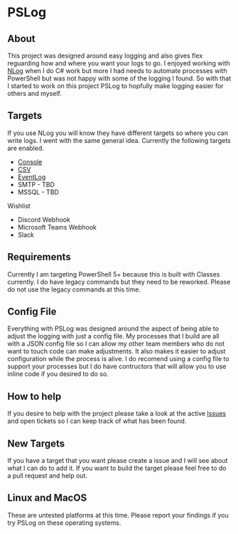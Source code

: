 # PSLog

## About

This project was designed around easy logging and also gives flex reguarding how and where you want your logs to go.  I enjoyed working with [NLog](https://nlog-project.org) when I do C# work but more I had needs to automate processes with PowerShell but was not happy with some of the logging I found.  So with that I started to work on this project PSLog to hopfully make logging easier for others and myself.

## Targets

If you use NLog you will know they have different targets so where you can write logs.  I went with the same general idea.  Currently the following targets are enabled.

* [Console](https://github.com/luther38/PSLog/blob/master/Docs/Targets/Console.md)
* [CSV](https://github.com/luther38/PSLog/blob/master/Docs/Targets/CSV.md)
* [EventLog](https://github.com/luther38/PSLog/blob/master/Docs/Targets/EventLog.md)
* SMTP - TBD
* MSSQL - TBD

Wishlist

* Discord Webhook
* Microsoft Teams Webhook
* Slack

## Requirements

Currently I am targeting PowerShell 5+ because this is built with Classes currently.  I do have legacy commands but they need to be reworked.  Please do not use the legacy commands at this time.

## Config File

Everything with PSLog was designed around the aspect of being able to adjust the logging with just a config file.  My processes that I build are all with a JSON config file so I can allow my other team members who do not want to touch code can make adjustments.  It also makes it easier to adjust configuration while the process is alive.  I do recomend using a config file to support your processes but I do have contructors that will allow you to use inline code if you desired to do so.

## How to help

If you desire to help with the project please take a look at the active [Issues](https://github.com/luther38/PSLog/issues) and open tickets so I can keep track of what has been found.

## New Targets

If you have a target that you want please create a issue and I will see about what I can do to add it.  If you want to build the target please feel free to do a pull request and help out.

## Linux and MacOS

These are untested platforms at this time.  Please report your findings if you try PSLog on these operating systems. 